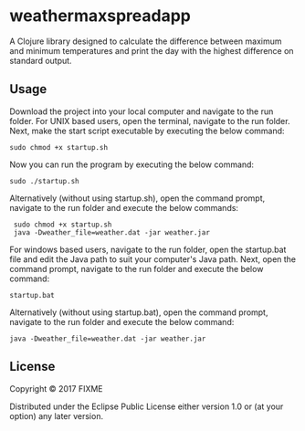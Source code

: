 # weathermaxspreadapp

A Clojure library designed to calculate the difference between maximum and minimum temperatures and print the day with the highest difference on standard output.

## Usage

Download the project into your local computer and navigate to the run folder. For UNIX based users, open the terminal, navigate to the run folder. Next, make the start script executable by executing the below command: 

    sudo chmod +x startup.sh 
    
Now you can run the program by executing the below command:    
    
    sudo ./startup.sh
    
Alternatively (without using startup.sh), open the command prompt, navigate to the run folder and execute the below commands:
    
     sudo chmod +x startup.sh
     java -Dweather_file=weather.dat -jar weather.jar
     
    
For windows based users, navigate to the run folder, open the startup.bat file and edit the Java path to suit your computer's Java path. Next, open the command prompt, navigate to the run folder and execute the below command:

    startup.bat
    
Alternatively (without using startup.bat), open the command prompt, navigate to the run folder and execute the below command:
    
    java -Dweather_file=weather.dat -jar weather.jar
    

## License

Copyright © 2017 FIXME

Distributed under the Eclipse Public License either version 1.0 or (at
your option) any later version.

